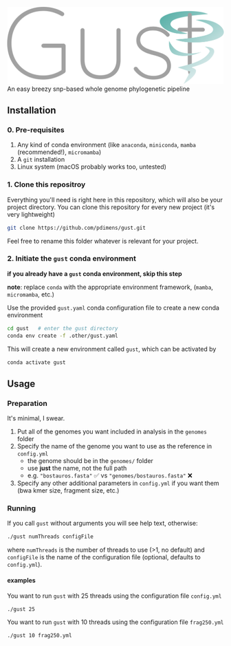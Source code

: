 ![gust logo](.other/gust.svg)
An easy breezy snp-based whole genome phylogenetic pipeline

## Installation
### 0. Pre-requisites
1. Any kind of conda environment (like `anaconda`, `miniconda`, `mamba` (recommended!), `micromamba`)
2. A `git` installation
3. Linux system (macOS probably works too, untested)

### 1. Clone this repositroy
Everything you'll need is right here in this repository, which will also be your project directory. You can clone
this repository for every new project (it's very lightweight)
```bash
git clone https://github.com/pdimens/gust.git
```
Feel free to rename this folder whatever is relevant for your project.

### 2. Initiate the `gust` conda environment 
**if you already have a `gust` conda environment, skip this step**

**note**: replace `conda` with the appropriate environment framework, (`mamba`, `micromamba`, etc.)

Use the provided `gust.yaml` conda configuration file to create a new conda environment
```bash
cd gust   # enter the gust directory
conda env create -f .other/gust.yaml
```
This will create a new environment called `gust`, which can be activated by
```bash
conda activate gust
```

## Usage
### Preparation
It's minimal, I swear.
1. Put all of the genomes you want included in analysis in the `genomes` folder
2. Specify the name of the genome you want to use as the reference in `config.yml`
    - the genome should be in the `genomes/` folder
    - use **just** the name, not the full path
    - e.g. `"bostauros.fasta"` ✅  vs `"genomes/bostauros.fasta"` ❌
3. Specify any other additional parameters in `config.yml` if you want them (bwa kmer size, fragment size, etc.)

### Running
If you call `gust` without arguments you will see help text, otherwise:
```bash
./gust numThreads configFile
```
where `numThreads` is the number of threads to use (>1, no default) and
`configFile` is the name of the configuration file (optional, defaults to `config.yml`).
#### examples
You want to run `gust` with 25 threads using the configuration file `config.yml`
```bash
./gust 25
```
You want to run `gust` with 10 threads using the configuration file `frag250.yml`
```bash
./gust 10 frag250.yml
```